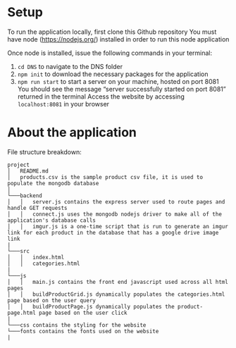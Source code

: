# Setup
To run the application locally, first clone this Github repository
You must have node (https://nodejs.org/) installed in order to run this node application

Once node is installed, issue the following commands in your terminal: 
1. `cd DNS` to navigate to the DNS folder
2. `npm init` to download the necessary packages for the application
3. `npm run start` to start a server on your machine, hosted on port 8081
You should see the message “server successfully started on port 8081” returned in the terminal
Access the website by accessing `localhost:8081` in your browser

# About the application
File structure breakdown:
```
project
│   README.md
│   products.csv is the sample product csv file, it is used to populate the mongodb database
│
└───backend
│   │   server.js contains the express server used to route pages and handle GET requests
│   │   connect.js uses the mongodb nodejs driver to make all of the application's database calls
│   │   imgur.js is a one-time script that is run to generate an imgur link for each product in the database that has a google drive image link
|
└───src
│   │   index.html
│   │   categories.html
|
└───js
│   │   main.js contains the front end javascript used across all html pages
│   │   buildProductGrid.js dynamically populates the categories.html page based on the user query
│   │   buildProductPage.js dynamically populates the product-page.html page based on the user click
|
└───css contains the styling for the website
└───fonts contains the fonts used on the website
|
```
